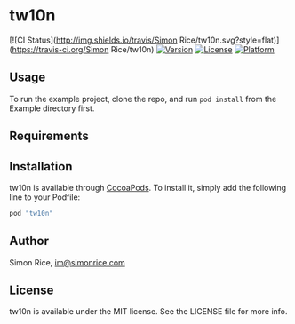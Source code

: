 # tw10n

[![CI Status](http://img.shields.io/travis/Simon Rice/tw10n.svg?style=flat)](https://travis-ci.org/Simon Rice/tw10n)
[![Version](https://img.shields.io/cocoapods/v/tw10n.svg?style=flat)](http://cocoapods.org/pods/tw10n)
[![License](https://img.shields.io/cocoapods/l/tw10n.svg?style=flat)](http://cocoapods.org/pods/tw10n)
[![Platform](https://img.shields.io/cocoapods/p/tw10n.svg?style=flat)](http://cocoapods.org/pods/tw10n)

## Usage

To run the example project, clone the repo, and run `pod install` from the Example directory first.

## Requirements

## Installation

tw10n is available through [CocoaPods](http://cocoapods.org). To install
it, simply add the following line to your Podfile:

```ruby
pod "tw10n"
```

## Author

Simon Rice, im@simonrice.com

## License

tw10n is available under the MIT license. See the LICENSE file for more info.
